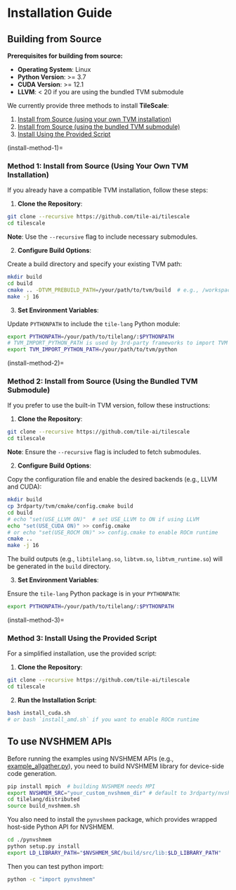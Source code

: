 # Installation Guide

## Building from Source

**Prerequisites for building from source:**

- **Operating System**: Linux
- **Python Version**: >= 3.7
- **CUDA Version**: >= 12.1
- **LLVM**: < 20 if you are using the bundled TVM submodule

We currently provide three methods to install **TileScale**:

1. [Install from Source (using your own TVM installation)](#install-method-1)
2. [Install from Source (using the bundled TVM submodule)](#install-method-2)
3. [Install Using the Provided Script](#install-method-3)

(install-method-1)=

### Method 1: Install from Source (Using Your Own TVM Installation)

If you already have a compatible TVM installation, follow these steps:

1. **Clone the Repository**:

```bash
git clone --recursive https://github.com/tile-ai/tilescale
cd tilescale
```

**Note**: Use the `--recursive` flag to include necessary submodules.

2. **Configure Build Options**:

Create a build directory and specify your existing TVM path:

```bash
mkdir build
cd build
cmake .. -DTVM_PREBUILD_PATH=/your/path/to/tvm/build  # e.g., /workspace/tvm/build
make -j 16
```

3. **Set Environment Variables**:

Update `PYTHONPATH` to include the `tile-lang` Python module:

```bash
export PYTHONPATH=/your/path/to/tilelang/:$PYTHONPATH
# TVM_IMPORT_PYTHON_PATH is used by 3rd-party frameworks to import TVM
export TVM_IMPORT_PYTHON_PATH=/your/path/to/tvm/python
```

(install-method-2)=

### Method 2: Install from Source (Using the Bundled TVM Submodule)

If you prefer to use the built-in TVM version, follow these instructions:

1. **Clone the Repository**:

```bash
git clone --recursive https://github.com/tile-ai/tilescale
cd tilescale
```

**Note**: Ensure the `--recursive` flag is included to fetch submodules.

2. **Configure Build Options**:

Copy the configuration file and enable the desired backends (e.g., LLVM and CUDA):

```bash
mkdir build
cp 3rdparty/tvm/cmake/config.cmake build
cd build
# echo "set(USE_LLVM ON)"  # set USE_LLVM to ON if using LLVM
echo "set(USE_CUDA ON)" >> config.cmake 
# or echo "set(USE_ROCM ON)" >> config.cmake to enable ROCm runtime
cmake ..
make -j 16
```

The build outputs (e.g., `libtilelang.so`, `libtvm.so`, `libtvm_runtime.so`) will be generated in the `build` directory.

3. **Set Environment Variables**:

Ensure the `tile-lang` Python package is in your `PYTHONPATH`:

```bash
export PYTHONPATH=/your/path/to/tilelang/:$PYTHONPATH
```

(install-method-3)=

### Method 3: Install Using the Provided Script

For a simplified installation, use the provided script:

1. **Clone the Repository**:

```bash
git clone --recursive https://github.com/tile-ai/tilescale
cd tilescale
```

2. **Run the Installation Script**:

```bash
bash install_cuda.sh
# or bash `install_amd.sh` if you want to enable ROCm runtime
```


## To use NVSHMEM APIs

Before running the examples using NVSHMEM APIs (e.g., [example_allgather.py](../../examples/distributed/example_allgather.py)), you need to build NVSHMEM library for device-side code generation.

```bash 
pip install mpich  # building NVSHMEM needs MPI
export NVSHMEM_SRC="your_custom_nvshmem_dir" # default to 3rdparty/nvshmem_src
cd tilelang/distributed
source build_nvshmem.sh
```
You also need to install the `pynvshmem` package, which provides wrapped host-side Python API for NVSHMEM.

```bash
cd ./pynvshmem
python setup.py install
export LD_LIBRARY_PATH="$NVSHMEM_SRC/build/src/lib:$LD_LIBRARY_PATH"
```

Then you can test python import:
```bash
python -c "import pynvshmem"
```